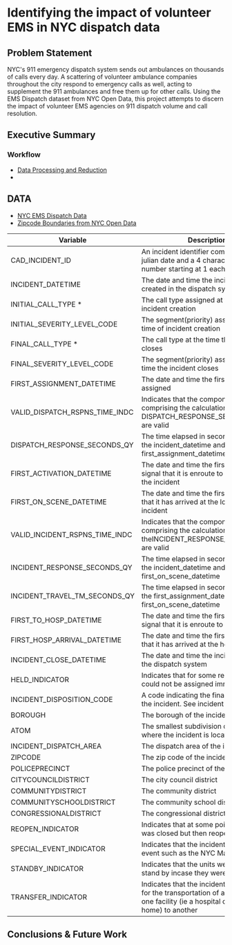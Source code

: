 # Identifying the impact of volunteer EMS in NYC dispatch data

## Problem Statement

NYC's 911 emergency dispatch system sends out ambulances on thousands of calls every day. A scattering of volunteer ambulance companies throughout the city respond to emergency calls as well, acting to supplement the 911 ambulances and free them up for other calls. Using the EMS Dispatch dataset from NYC Open Data, this project attempts to discern the impact of volunteer EMS agencies on 911 dispatch volume and call resolution.

## Executive Summary


### Workflow
* [Data Processing and Reduction](./code/data_processing_and_reduction.ipynb)
* 

## DATA
* [NYC EMS Dispatch Data](https://data.cityofnewyork.us/Public-Safety/EMS-Incident-Dispatch-Data/76xm-jjuj)
* [Zipcode Boundaries from NYC Open Data](https://data.cityofnewyork.us/Business/Zip-Code-Boundaries/i8iw-xf4u)

| Variable | Description |
| --- | --- |
|CAD_INCIDENT_ID | An incident identifier comprising the julian date and a 4 character sequence number starting at 1 each day|
|INCIDENT_DATETIME | The date and time the incident was created in the dispatch system|
|INITIAL_CALL_TYPE * | The call type assigned at the time of incident creation|
|INITIAL_SEVERITY_LEVEL_CODE | The segment(priority) assigned at the time of incident creation|
|FINAL_CALL_TYPE * | The call type at the time the incident closes|
|FINAL_SEVERITY_LEVEL_CODE | The segment(priority) assigned at the time the incident closes|
|FIRST_ASSIGNMENT_DATETIME | The date and time the first unit is assigned|
|VALID_DISPATCH_RSPNS_TIME_INDC | Indicates that the components comprising the calculation of the DISPATCH_RESPONSE_SECONDS_QY are valid|
|DISPATCH_RESPONSE_SECONDS_QY | The time elapsed in seconds between the incident_datetime and the first_assignment_datetime|
|FIRST_ACTIVATION_DATETIME | The date and time the first unit gives the signal that it is enroute to the location of the incident|
|FIRST_ON_SCENE_DATETIME | The date and time the first unit signals that it has arrived at the location of the incident|
|VALID_INCIDENT_RSPNS_TIME_INDC | Indicates that the components comprising the calculation of theINCIDENT_RESPONSE_SECONDS_QY are valid|
|INCIDENT_RESPONSE_SECONDS_QY | The time elapsed in seconds between the incident_datetime and the first_on_scene_datetime|
|INCIDENT_TRAVEL_TM_SECONDS_QY | The time elapsed in seconds between the first_assignment_datetime and the first_on_scene_datetime|
|FIRST_TO_HOSP_DATETIME | The date and time the first unit gives the signal that it is enroute to the hospital|
|FIRST_HOSP_ARRIVAL_DATETIME | The date and time the first unit signals that it has arrived at the hospital|
|INCIDENT_CLOSE_DATETIME | The date and time the incident closes in the dispatch system|
|HELD_INDICATOR | Indicates that for some reason a unit could not be assigned immediately|
|INCIDENT_DISPOSITION_CODE | A code indicating the final outcome of the incident. See incident dispositions|
|BOROUGH | The borough of the incident location|
|ATOM | The smallest subdivision of the borough where the incident is located|
|INCIDENT_DISPATCH_AREA | The dispatch area of the incident|
|ZIPCODE | The zip code of the incident|
|POLICEPRECINCT | The police precinct of the incident|
|CITYCOUNCILDISTRICT | The city council district|
|COMMUNITYDISTRICT | The community district|
|COMMUNITYSCHOOLDISTRICT | The community school district|
|CONGRESSIONALDISTRICT | The congressional district|
|REOPEN_INDICATOR | Indicates that at some point the incident was closed but then reopened|
|SPECIAL_EVENT_INDICATOR | Indicates that the incident was a special event such as the NYC Marathon|
|STANDBY_INDICATOR | Indicates that the units were assigned to stand by incase they were needed|
|TRANSFER_INDICATOR | Indicates that the incident was created for the  transportation of a patient from one facility (ie a hospital or nursing home) to another|

## Conclusions & Future Work
